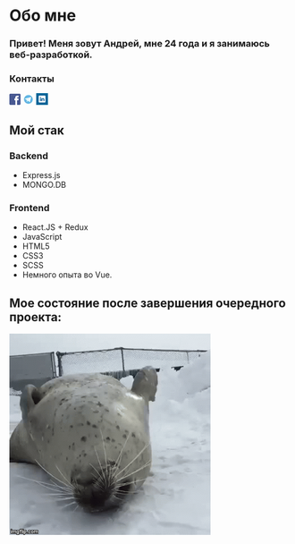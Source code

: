 # Обо мне
### Привет! Меня зовут Андрей, мне 24 года и я занимаюсь веб-разработкой.
### Контакты
<a href="http://facebook.com/Cabagemage" target="_blank"><img src="facebook.png" /></a>
<a href="https://t.me/Cabagemage" target="_blank"><img src="TG.jpg" /></a>
<a href="https://www.linkedin.com/in/cabagemage/" target="_blank"><img src="linkedin.png" /></a>

## Мой стак
### Backend
- Express.js 
- MONGO.DB 
### Frontend
- React.JS + Redux
- JavaScript 
- HTML5 
- CSS3
- SCSS
- Немного опыта во Vue.

#### 
## Мое состояние после завершения очередного проекта: 
![](tulen.gif)

<!--
**Cabagemage/Cabagemage** is a ✨ _special_ ✨ repository because its `README.md` (this file) appears on your GitHub profile.

Here are some ideas to get you started:

- 🔭 I’m currently working on ...
- 🌱 I’m currently learning ...
- 👯 I’m looking to collaborate on ...
- 🤔 I’m looking for help with ...
- 💬 Ask me about ...
- 📫 How to reach me: ...
- 😄 Pronouns: ...
- ⚡ Fun fact: ...
-->

